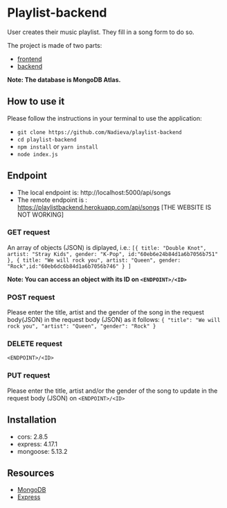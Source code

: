# Playlist-backend

User creates their music playlist. They fill in a song form to do so.

The project is made of two parts:

- [frontend](https://github.com/Nadieva/playlist-frontend)
- [backend](https://github.com/Nadieva/playlist-backend)

**Note: The database is MongoDB Atlas.**

## How to use it

Please follow the instructions in your terminal to use the application:

- `git clone https://github.com/Nadieva/playlist-backend`
- `cd playlist-backend`
- `npm install` or `yarn install`
- `node index.js`

## Endpoint

- The local endpoint is: http://localhost:5000/api/songs
- The remote endpoint is : https://playlistbackend.herokuapp.com/api/songs [THE WEBSITE IS NOT WORKING]

### GET request

An array of objects (JSON) is diplayed, i.e.:
`[{ title: "Double Knot", artist: "Stray Kids", gender: "K-Pop", id:"60eb6e24b84d1a6b7056b751" }, { title: "We will rock you", artist: "Queen", gender: "Rock",id:"60eb6dc6b84d1a6b7056b746" } ]`

**Note: You can access an object with its ID on `<ENDPOINT>/<ID>`**

### POST request

Please enter the title, artist and the gender of the song in the request body(JSON) in the request body (JSON) as it follows:
`{ "title": "We will rock you", "artist": "Queen", "gender": "Rock" }`

### DELETE request

`<ENDPOINT>/<ID>`

### PUT request

Please enter the title, artist and/or the gender of the song to update in the request body (JSON) on `<ENDPOINT>/<ID>`

## Installation

- cors: 2.8.5
- express: 4.17.1
- mongoose: 5.13.2

## Resources

- [MongoDB](https://www.mongodb.com/)
- [Express](http://expressjs.com/)
